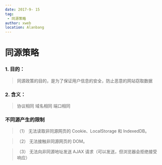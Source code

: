 ```yaml
---
date: 2017-9- 15
tag: 
 - 同源策略
author: xweb
location: Alanbang
---
```

# 同源策略

### 1. 目的：
> 同源政策的目的，是为了保证用户信息的安全，防止恶意的网站窃取数据

### 2. 含义：
  > 协议相同
  > 域名相同
  > 端口相同

### 不同源产生的限制
  >（1） 无法读取非同源网页的 Cookie、LocalStorage 和 IndexedDB。

  >（2） 无法接触非同源网页的 DOM。

  >（3） 无法向非同源地址发送 AJAX 请求（可以发送，但浏览器会拒绝接受响应）